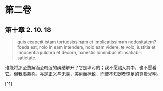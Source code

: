 # 第二卷
## 第十章 2. 10. 18

> quis exaperit istam tortuosissimam et implicatissimam nodositatem? foeda est; nolo in eam intendere, nolo eam videre. te volo, iustitia et innocentia pulchra et decora, honestis luminibus et insatiabili satietate.

谁能将那至费解而至晦涩的纠结解开？它是卑污的；我不愿陷入其中，也不愿看它。但我渴慕祢，祢是正义与无辜，美丽而标致，而使不知足者饱足的尊贵光明。

> 
[^1]